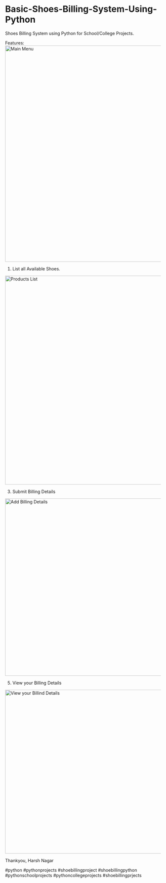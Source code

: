 # Basic-Shoes-Billing-System-Using-Python
Shoes Billing System using Python for School/College Projects.

Features:
<img width="700" alt="Main Menu" src="https://github.com/harshnagar/Basic-Shoes-Billing-System-Using-Python/assets/35253819/9c786cdc-81b9-4390-9a09-d18c44b16cca">

1) List all Available Shoes.
<img width="676" alt="Products List" src="https://github.com/harshnagar/Basic-Shoes-Billing-System-Using-Python/assets/35253819/78d108e0-f0ac-498c-a272-e0098dc56b44">

3) Submit Billing Details
<img width="574" alt="Add Billing Details" src="https://github.com/harshnagar/Basic-Shoes-Billing-System-Using-Python/assets/35253819/93b8ed75-bbb1-4fc5-9224-60a1c4a7c3fd">

5) View your Billing Details
<img width="530" alt="View your Billind Details" src="https://github.com/harshnagar/Basic-Shoes-Billing-System-Using-Python/assets/35253819/fbdb17c1-d496-4586-81db-c83c50532d34">

Thankyou,
Harsh Nagar

#python #pythonprojects #shoebillingproject #shoebillingpython #pythonschoolprojects #pythoncollegeprojects #shoebillingprjects
